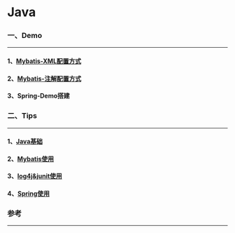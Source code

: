 # Java



###  一、Demo<br>
----------------------

####    1、[Mybatis-XML配置方式](https://github.com/Sun0379/Java/tree/master/mydemo2)<br>

####    2、[Mybatis-注解配置方式](https://github.com/Sun0379/Java/tree/master/DemoMybatis2)<br>

####    3、Spring-Demo搭建

###  二、Tips<br>
----------------------

####    1、[Java基础](https://github.com/Sun0379/Java/blob/master/Java%E7%BB%86%E8%8A%82)<br>
####    2、[Mybatis使用](https://github.com/Sun0379/Java/blob/master/Mybatis%E4%BD%BF%E7%94%A8%E7%BB%86%E8%8A%82)<br>
####    3、[log4j&junit使用](https://github.com/Sun0379/Java/blob/master/log4j%26junit%E4%BD%BF%E7%94%A8)<br>
####    4、[Spring使用](https://github.com/Sun0379/Java/blob/master/Spring%E4%BD%BF%E7%94%A8)<br>


### 参考
-----------
##### 
